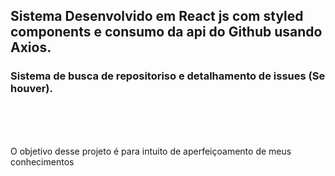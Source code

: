 ## Sistema Desenvolvido em React js com styled components e consumo da api do Github usando Axios.

### Sistema de busca de repositoriso e detalhamento de issues (Se houver).

<br><br><br>

O objetivo desse projeto é para intuito de aperfeiçoamento de meus conhecimentos
